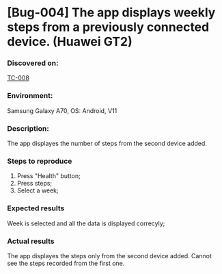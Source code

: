 # **[Bug-004] The app displays weekly steps from a previously connected device. (Huawei GT2)**

### **Discovered on:**

[TC-008](https://github.com/AlexandraAncaGabor/QA-Project-Huawei-Health/blob/feature/refactoring/test-cases/tc-008.md)

### **Environment:**

Samsung Galaxy A70, OS: Android, V11

### **Description:**

The app displayes the number of steps from the second device added.

### **Steps to reproduce**

1. Press "Health" button;
2. Press steps;
3. Select a week;

### **Expected results**

Week is selected and all the data is displayed correcyly;

### **Actual results**

The app displayes the steps only from the second device added. Cannot see the steps recorded from the first one.
